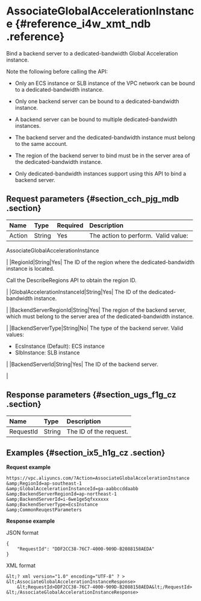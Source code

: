 # AssociateGlobalAccelerationInstance {#reference_i4w_xmt_ndb .reference}

Bind a backend server to a dedicated-bandwidth Global Acceleration instance.

Note the following before calling the API:

-   Only an ECS instance or SLB instance of the VPC network can be bound to a dedicated-bandwidth instance.

-   Only one backend server can be bound to a dedicated-bandwidth instance.

-   A backend server can be bound to multiple dedicated-bandwidth instances.

-   The backend server and the dedicated-bandwidth instance must belong to the same account.

-   The region of the backend server to bind must be in the server area of the dedicated-bandwidth instance.
-   Only dedicated-bandwidth instances support using this API to bind a backend server.

## Request parameters {#section_cch_pjg_mdb .section}

|Name |Type|Required|Description |
|:----|:---|:-------|:-----------|
|Action|String|Yes| The action to perform.  Valid value: 

 AssociateGlobalAccelerationInstance

 |
|RegionId|String|Yes| The ID of the region where the dedicated-bandwidth instance is located.

 Call the DescribeRegions API to obtain the region ID.

 |
|GlobalAccelerationInstanceId|String|Yes| The ID of the dedicated-bandwidth instance.

 |
|BackendServerRegionId|String|Yes| The region of the backend server, which must belong to the server area of the dedicated-bandwidth instance.

 |
|BackendServerType|String|No| The type of the backend server. Valid values:

 -   EcsInstance \(Default\): ECS instance
-   SlbInstance: SLB instance

 |
|BackendServerId|String|Yes| The ID of the backend server.

 |

## Response parameters {#section_ugs_f1g_cz .section}

|Name|Type|Description|
|:---|:---|:----------|
|RequestId|String|The ID of the request.|

## Examples {#section_ix5_h1g_cz .section}

**Request example**

``` {#createVPCpub}
https://vpc.aliyuncs.com/?Action=AssociateGlobalAccelerationInstance 
&amp;RegionId=ap-southeast-1
&amp;GlobalAccelerationInstanceId=ga-aabbccddaabb
&amp;BackendServerRegionId=ap-northeast-1
&amp;BackendServerId=i-6we1ge5qfxxxxxx
&amp;BackendServerType=EcsInstance
&amp;CommonReuqestParameters
```

**Response example**

JSON format

```
{
    "RequestId": "DDF2CC38-76C7-4000-909D-B2088158AEDA"
}
```

XML format

```
&lt;? xml version="1.0" encoding="UTF-8" ? >
&lt;AssociateGlobalAccelerationInstanceResponse>
    &lt;RequestId>DDF2CC38-76C7-4000-909D-B2088158AEDA&lt;/RequestId>
&lt;/AssociateGlobalAccelerationInstanceResponse>
```

